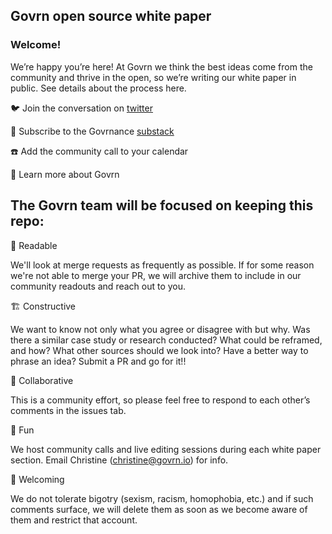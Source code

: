 ## Govrn open source white paper

### Welcome!

We’re happy you’re here! At Govrn we think the best ideas come from the community and thrive in the open, so we’re writing our white paper in public. See details about the process here.

🐦  Join the conversation on [twitter](https://twitter.com/GovrnHQ)

📖  Subscribe to the Govrnance [substack](https://govrnance.substack.com/)

☎️  Add the community call to your calendar 

👀  Learn more about Govrn 

## The Govrn team will be focused on keeping this repo:

📖 Readable

We'll look at merge requests as frequently as possible.  If for some reason we're not able to merge your PR, we will archive them to include in our community readouts and reach out to you.

🏗 Constructive

We want to know not only what you agree or disagree with but why. Was there a similar case study or research conducted? What could be reframed, and how?  What other sources should we look into?  Have a better way to phrase an idea? Submit a PR and go for it!! 

🤝 Collaborative

This is a community effort, so please feel free to respond to each other’s comments in the issues tab.

🙈 Fun

We host community calls and live editing sessions during each white paper section. Email Christine (christine@govrn.io) for info.

👋 Welcoming

We do not tolerate bigotry (sexism, racism, homophobia, etc.) and if such comments surface, we will delete them as soon as we become aware of them and restrict that account.

